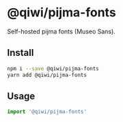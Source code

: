 # @qiwi/pijma-fonts

Self-hosted pijma fonts (Museo Sans).

## Install

```bash
npm i --save @qiwi/pijma-fonts
yarn add @qiwi/pijma-fonts
```

## Usage

```javascript
import '@qiwi/pijma-fonts'
```
